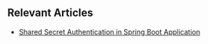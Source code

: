 ## Relevant Articles
- [Shared Secret Authentication in Spring Boot Application](https://www.baeldung.com/spring-boot-shared-secret-authentication)
